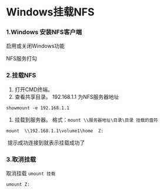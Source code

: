 # Windows挂载NFS

### 1.Windows 安装NFS客户端

启用或关闭Windows功能

NFS服务打勾

### 2.挂载NFS

1. 打开CMD终端。
2. 查看共享目录。 192.168.1.1 为NFS服务器地址

```
showmount -e 192.168.1.1
```

1. 挂载到服务器。 格式：`mount \\服务器地址\目录\目录 挂载的盘符`

```
mount  \\192.168.1.1\volume1\home  Z:
```

​ 提示成功连接到就表示挂载成功了

### 3.取消挂载

取消挂载 `umount 挂载`

```
umount Z:
```
